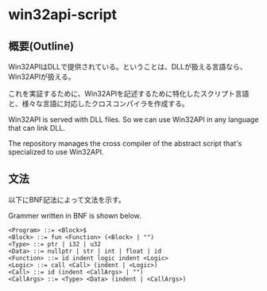 # win32api-script

## 概要(Outline)

Win32APIはDLLで提供されている。ということは、DLLが扱える言語なら、Win32APIが扱える。

これを実証するために、Win32APIを記述するために特化したスクリプト言語と、様々な言語に対応したクロスコンパイラを作成する。

Win32API is served with DLL files. So we can use Win32API in any language that can link DLL.

The repository manages the cross compiler of the abstract script that's specialized to use Win32API.

## 文法

以下にBNF記法によって文法を示す。

Grammer written in BNF is shown below.

```
<Program> ::= <Block>$
<Block> ::= fun <Function> (<Block> | "")
<Type> ::= ptr | i32 | u32
<Data> ::= nullptr | str | int | float | id
<Function> ::= id indent logic indent <Logic>
<Logic> ::= call <Call> (indent | <Logic>)
<Call> ::= id (indent <CallArgs> | "")
<CallArgs> ::= <Type> <Data> (indent | <CallArgs>)
```